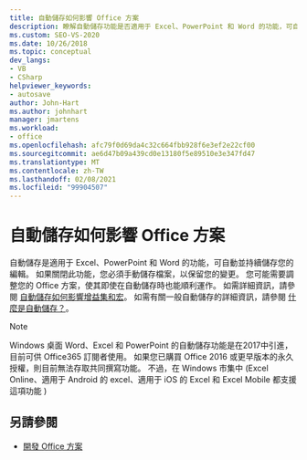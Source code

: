 ```yaml
---
title: 自動儲存如何影響 Office 方案
description: 瞭解自動儲存功能是否適用于 Excel、PowerPoint 和 Word 的功能，可自動並持續儲存您的編輯。
ms.custom: SEO-VS-2020
ms.date: 10/26/2018
ms.topic: conceptual
dev_langs:
- VB
- CSharp
helpviewer_keywords:
- autosave
author: John-Hart
ms.author: johnhart
manager: jmartens
ms.workload:
- office
ms.openlocfilehash: afc79f0d69da4c32c664fbb928f6e3ef2e22cf00
ms.sourcegitcommit: ae6d47b09a439cd0e13180f5e89510e3e347fd47
ms.translationtype: MT
ms.contentlocale: zh-TW
ms.lasthandoff: 02/08/2021
ms.locfileid: "99904507"
---
```

# <a name="how-autosave-impacts-office-solutions"></a>自動儲存如何影響 Office 方案

自動儲存是適用于 Excel、PowerPoint 和 Word 的功能，可自動並持續儲存您的編輯。 如果關閉此功能，您必須手動儲存檔案，以保留您的變更。 您可能需要調整您的 Office 方案，使其即使在自動儲存時也能順利運作。 如需詳細資訊，請參閱 [自動儲存如何影響增益集和宏](/office/vba/library-reference/concepts/how-autosave-impacts-addins-and-macros)。 如需有關一般自動儲存的詳細資訊，請參閱 [什麼是自動儲存？](https://support.office.com/en-US/article/What-is-AutoSave-6d6bd723-ebfd-4e40-b5f6-ae6e8088f7a5)。

> [!NOTE]
> Windows 桌面 Word、Excel 和 PowerPoint 的自動儲存功能是在2017中引進，目前可供 Office365 訂閱者使用。 如果您已購買 Office 2016 或更早版本的永久授權，則目前無法存取共同撰寫功能。 不過，在 Windows 市集中 (Excel Online、適用于 Android 的 excel、適用于 iOS 的 Excel 和 Excel Mobile 都支援這項功能 ) 

## <a name="see-also"></a>另請參閱
- [開發 Office 方案](./developing-office-solutions.md)

